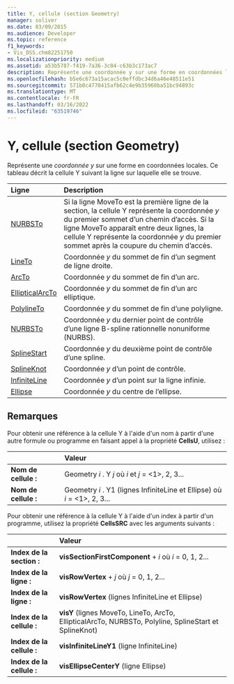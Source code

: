```yaml
---
title: Y, cellule (section Geometry)
manager: soliver
ms.date: 03/09/2015
ms.audience: Developer
ms.topic: reference
f1_keywords:
- Vis_DSS.chm82251750
ms.localizationpriority: medium
ms.assetid: a53b5787-f419-7a36-3c04-c63b3c173ac7
description: Représente une coordonnée y sur une forme en coordonnées locales. Ce tableau décrit la cellule Y suivant la ligne sur laquelle elle se trouve.
ms.openlocfilehash: b5e6c673a15acac5c0effdbc34d6a46e48511e51
ms.sourcegitcommit: 571b0c4770415afb62c4e9b35960ba51bc94893c
ms.translationtype: MT
ms.contentlocale: fr-FR
ms.lasthandoff: 03/16/2022
ms.locfileid: "63519746"
---
```

# <a name="y-cell-geometry-section"></a>Y, cellule (section Geometry)

Représente une  *coordonnée y*  sur une forme en coordonnées locales. Ce tableau décrit la cellule Y suivant la ligne sur laquelle elle se trouve.
  
|Ligne|Description|
|:-----|:-----|
|[NURBSTo](nurbsto-row-geometry-section.md) <br/> | Si la ligne MoveTo est la première ligne de la section, la cellule Y représente la coordonnée *y* du premier sommet d’un chemin d’accès. Si la ligne MoveTo apparaît entre deux lignes, la cellule Y représente la coordonnée *y* du premier sommet après la coupure du chemin d’accès. |
|[LineTo](lineto-row-geometry-section.md) <br/> | Coordonnée *y* du sommet de fin d’un segment de ligne droite. |
|[ArcTo](arcto-row-geometry-section.md) <br/> | Coordonnée *y* du sommet de fin d’un arc. |
|[EllipticalArcTo](ellipticalarcto-row-geometry-section.md) <br/> | Coordonnée *y* du sommet de fin d’un arc elliptique. |
|[PolylineTo](polylineto-row-geometry-section.md) <br/> | Coordonnée *y* du sommet de fin d’une polyligne. |
|[NURBSTo](nurbsto-row-geometry-section.md) <br/> | Coordonnée *y* du dernier point de contrôle d’une ligne B-spline rationnelle nonuniforme (NURBS). |
|[SplineStart](splinestart-row-geometry-section.md) <br/> | Coordonnée *y* du deuxième point de contrôle d’une spline. |
|[SplineKnot](splineknot-row-geometry-section.md) <br/> | Coordonnée *y* d’un point de contrôle. |
|[InfiniteLine](infiniteline-row-geometry-section.md) <br/> | Coordonnée *y* d’un point sur la ligne infinie. |
|[Ellipse](ellipse-row-geometry-section.md) <br/> | Coordonnée *y* du centre de l’ellipse. |

## <a name="remarks"></a>Remarques

Pour obtenir une référence à la cellule Y à l'aide d'un nom à partir d'une autre formule ou programme en faisant appel à la propriété **CellsU**, utilisez :
  
||Valeur |
|:-----|:-----|
| **Nom de cellule :**  <br/> | Geometry *i* . Y  *j*            où *i* et *j* = <1>, 2, 3... |
| **Nom de cellule :**  <br/> | Geometry *i* . Y1 (lignes InfiniteLine et Ellipse) où *i* = <1>, 2, 3... |

Pour obtenir une référence à la cellule Y à l'aide d'un index à partir d'un programme, utilisez la propriété **CellsSRC** avec les arguments suivants :
  
||Valeur |
|:-----|:-----|
| **Index de la section :**  <br/> |**visSectionFirstComponent** +   *i* où *i* = 0, 1, 2... |
| **Index de la ligne :**  <br/> |**visRowVertex** +  *j* où *j* = 0, 1, 2... |
| **Index de la ligne :**  <br/> |**visRowVertex** (lignes InfiniteLine et Ellipse)  <br/> |
| **Index de la cellule :**  <br/> |**visY** (lignes MoveTo, LineTo, ArcTo, EllipticalArcTo, NURBSTo, Polyline, SplineStart et SplineKnot)  <br/> |
| **Index de la cellule :**  <br/> |**visInfiniteLineY1** (ligne InfiniteLine)  <br/> |
| **Index de la cellule :**  <br/>|**visEllipseCenterY** (ligne Ellipse)  <br/> |
